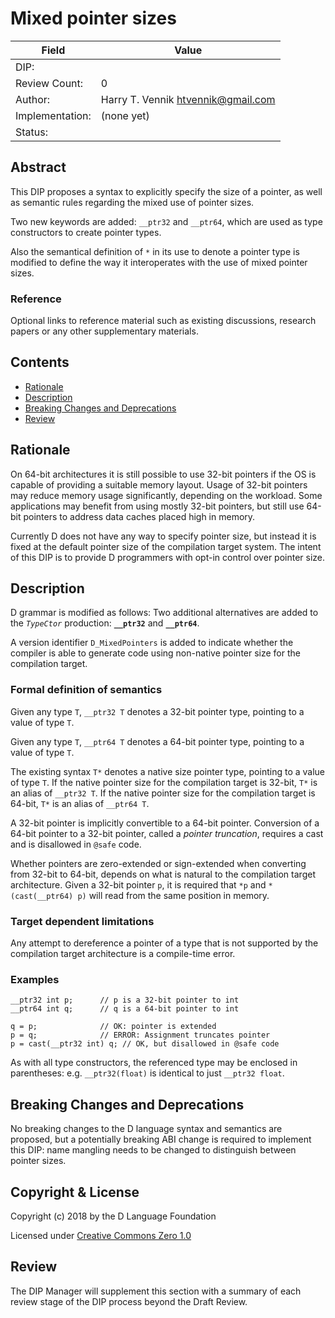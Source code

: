 # Mixed pointer sizes

| Field           | Value                                                           |
|-----------------|-----------------------------------------------------------------|
| DIP:            |                                                                 |
| Review Count:   | 0                                                               |
| Author:         | Harry T. Vennik <htvennik@gmail.com>                            |
| Implementation: | (none yet)                                                      |
| Status:         |                                                                 |

## Abstract

This DIP proposes a syntax to explicitly specify the size of a pointer, as well
as semantic rules regarding the mixed use of pointer sizes.

Two new keywords are added: `__ptr32` and `__ptr64`, which are used as type
constructors to create pointer types.

Also the semantical definition of `*` in its use to denote a pointer type is
modified to define the way it interoperates with the use of mixed pointer sizes.

### Reference

Optional links to reference material such as existing discussions, research papers
or any other supplementary materials.

## Contents
* [Rationale](#rationale)
* [Description](#description)
* [Breaking Changes and Deprecations](#breaking-changes-and-deprecations)
* [Review](#review)

## Rationale

On 64-bit architectures it is still possible to use 32-bit pointers if the OS is
capable of providing a suitable memory layout. Usage of 32-bit pointers may
reduce memory usage significantly, depending on the workload. Some applications
may benefit from using mostly 32-bit pointers, but still use 64-bit pointers
to address data caches placed high in memory.

Currently D does not have any way to specify pointer size, but instead it is
fixed at the default pointer size of the compilation target system. The intent
of this DIP is to provide D programmers with opt-in control over pointer size.

## Description

D grammar is modified as follows: Two additional alternatives are added to the
_`TypeCtor`_ production: __`__ptr32`__ and __`__ptr64`__.

A version identifier `D_MixedPointers` is added to indicate whether the compiler
is able to generate code using non-native pointer size for the compilation
target.

### Formal definition of semantics

Given any type `T`, `__ptr32 T` denotes a 32-bit pointer type, pointing to a
value of type `T`.

Given any type `T`, `__ptr64 T` denotes a 64-bit pointer type, pointing to a
value of type `T`.

The existing syntax `T*` denotes a native size pointer type, pointing to a
value of type `T`. If the native pointer size for the compilation target is
32-bit, `T*` is an alias of `__ptr32 T`. If the native pointer size for the
compilation target is 64-bit, `T*` is an alias of `__ptr64 T`.

A 32-bit pointer is implicitly convertible to a 64-bit pointer. Conversion of
a 64-bit pointer to a 32-bit pointer, called a _pointer truncation_, requires
a cast and is disallowed in `@safe` code.

Whether pointers are zero-extended or sign-extended when converting from
32-bit to 64-bit, depends on what is natural to the compilation target
architecture. Given a 32-bit pointer `p`, it is required that `*p` and
`*(cast(__ptr64) p)` will read from the same position in memory.

### Target dependent limitations

Any attempt to dereference a pointer of a type that is not supported by the
compilation target architecture is a compile-time error.

### Examples
```
__ptr32 int p;      // p is a 32-bit pointer to int
__ptr64 int q;      // q is a 64-bit pointer to int

q = p;              // OK: pointer is extended
p = q;              // ERROR: Assignment truncates pointer
p = cast(__ptr32 int) q; // OK, but disallowed in @safe code
```

As with all type constructors, the referenced type may be enclosed in
parentheses: e.g. `__ptr32(float)` is identical to just `__ptr32 float`.

## Breaking Changes and Deprecations

No breaking changes to the D language syntax and semantics are proposed, but a
potentially breaking ABI change is required to implement this DIP: name mangling
needs to be changed to distinguish between pointer sizes.

## Copyright & License

Copyright (c) 2018 by the D Language Foundation

Licensed under [Creative Commons Zero 1.0](https://creativecommons.org/publicdomain/zero/1.0/legalcode.txt)

## Review

The DIP Manager will supplement this section with a summary of each review stage
of the DIP process beyond the Draft Review.
